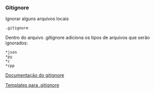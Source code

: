 ### Gitignore

Ignorar alguns arquivos locais

```
.gitignore
```
Dentro do arquivo .gitignore adiciona os tipos de arquivos que serão ignorados:
```
*json
*py
*c
*cpp
```

[Documentação do gitignore](https://git-scm.com/docs/gitignore)

[Templates para .gitignore](https://github.com/github/gitignore)
